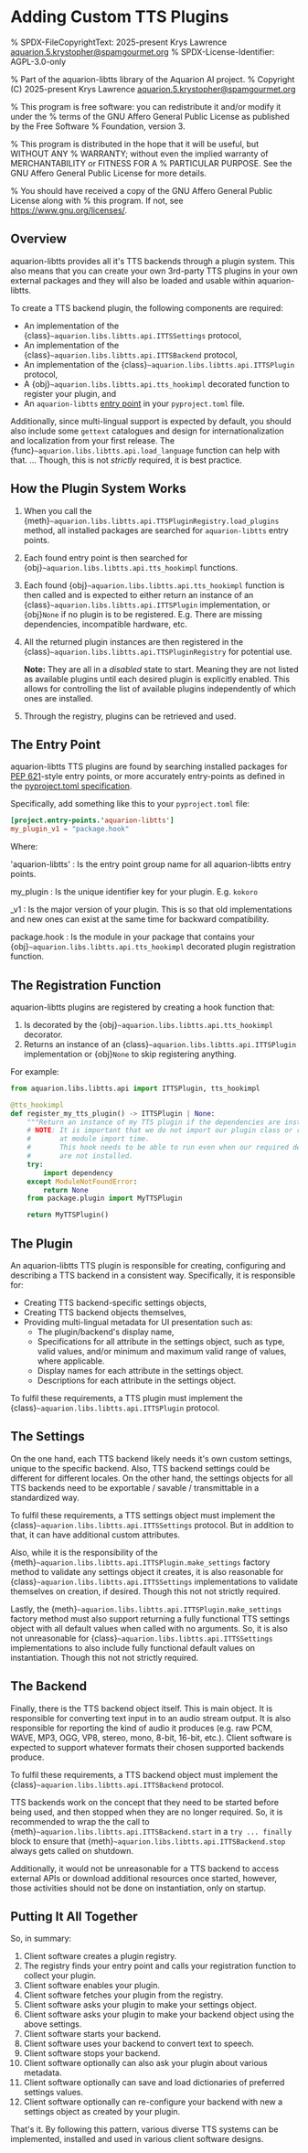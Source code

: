 # Adding Custom TTS Plugins

% SPDX-FileCopyrightText: 2025-present Krys Lawrence <aquarion.5.krystopher@spamgourmet.org>
% SPDX-License-Identifier: AGPL-3.0-only

% Part of the aquarion-libtts library of the Aquarion AI project.
% Copyright (C) 2025-present Krys Lawrence <aquarion.5.krystopher@spamgourmet.org>

% This program is free software: you can redistribute it and/or modify it under the
% terms of the GNU Affero General Public License as published by the Free Software
% Foundation, version 3.

% This program is distributed in the hope that it will be useful, but WITHOUT ANY
% WARRANTY; without even the implied warranty of MERCHANTABILITY or FITNESS FOR A
% PARTICULAR PURPOSE. See the GNU Affero General Public License for more details.

% You should have received a copy of the GNU Affero General Public License along with
% this program. If not, see <https://www.gnu.org/licenses/>.

## Overview

aquarion-libtts provides all it's TTS backends through a plugin system.  This also means
that you can create your own 3rd-party TTS plugins in your own external packages and
they will also be loaded and usable within aquarion-libtts.

To create a TTS backend plugin, the following components are required:

<!--
  As of Sphinx 8.2.3, the py:deco role does not support the ~ modifier.  This will be
  fixed in 8.3.0.  So for now, I am using py:obj instead for tts_hookimpl.
-->
- An implementation of the {class}`~aquarion.libs.libtts.api.ITTSSettings` protocol,
- An implementation of the {class}`~aquarion.libs.libtts.api.ITTSBackend` protocol,
- An implementation of the {class}`~aquarion.libs.libtts.api.ITTSPlugin` protocol,
- A {obj}`~aquarion.libs.libtts.api.tts_hookimpl` decorated function to register your
  plugin, and
- An `aquarion-libtts`
  [entry point](https://packaging.python.org/en/latest/guides/creating-and-discovering-plugins/#using-package-metadata)
  in your `pyproject.toml` file.

Additionally, since multi-lingual support is expected by default, you should also
include some `gettext` catalogues and design for internationalization and localization
from your first release. The {func}`~aquarion.libs.libtts.api.load_language` function
can help with that.  ... Though, this is not *strictly* required, it is best practice.

## How the Plugin System Works

<!--
  As of Sphinx 8.2.3, the py:deco role does not support the ~ modifier.  This will be
  fixed in 8.3.0.  So for now, I am using py:obj instead for tts_hookimpl.
-->
1. When you call the {meth}`~aquarion.libs.libtts.api.TTSPluginRegistry.load_plugins`
   method, all installed packages are searched for `aquarion-libtts` entry points.

1. Each found entry point is then searched for
   {obj}`~aquarion.libs.libtts.api.tts_hookimpl` functions.

1. Each found {obj}`~aquarion.libs.libtts.api.tts_hookimpl` function is then called and
   is expected to either return an instance of an
   {class}`~aquarion.libs.libtts.api.ITTSPlugin` implementation, or {obj}`None` if no
   plugin is to be registered.  E.g. There are missing dependencies, incompatible
   hardware, etc.

1. All the returned plugin instances are then registered in the
   {class}`~aquarion.libs.libtts.api.TTSPluginRegistry` for potential use.

   **Note:** They are all in a *disabled* state to start.  Meaning they are not listed
   as available plugins until each desired plugin is explicitly enabled.  This allows
   for controlling the list of available plugins independently of which ones are
   installed.

1. Through the registry, plugins can be retrieved and used.

## The Entry Point

aquarion-libtts TTS plugins are found by searching installed packages for
[PEP 621](https://peps.python.org/pep-0621/#entry-points)-style entry points, or more
accurately entry-points as defined in the
[pyproject.toml specification](https://packaging.python.org/en/latest/specifications/pyproject-toml/#entry-points).

Specifically, add something like this to your `pyproject.toml` file:

```toml
[project.entry-points.'aquarion-libtts']
my_plugin_v1 = "package.hook"
```

Where:

'aquarion-libtts'
: Is the entry point group name for all aquarion-libtts entry points.

my_plugin
: Is the unique identifier key for your plugin.  E.g. `kokoro`

_v1
: Is the major version of your plugin.  This is so that old implementations and new ones
  can exist at the same time for backward compatibility.

package.hook
: Is the module in your package that contains your
  {obj}`~aquarion.libs.libtts.api.tts_hookimpl` decorated plugin registration function.

## The Registration Function

aquarion-libtts plugins are registered by creating a hook function that:

1. Is decorated by the {obj}`~aquarion.libs.libtts.api.tts_hookimpl` decorator.
1. Returns an instance of an {class}`~aquarion.libs.libtts.api.ITTSPlugin`
   implementation or {obj}`None` to skip registering anything.

For example:

```python
from aquarion.libs.libtts.api import ITTSPlugin, tts_hookimpl

@tts_hookimpl
def register_my_tts_plugin() -> ITTSPlugin | None:
    """Return an instance of my TTS plugin if the dependencies are installed."""
    # NOTE: It is important that we do not import our plugin class or related packages
    #       at module import time.
    #       This hook needs to be able to run even when our required dependencies, etc.
    #       are not installed.
    try:
        import dependency
    except ModuleNotFoundError:
        return None
    from package.plugin import MyTTSPlugin

    return MyTTSPlugin()
```

## The Plugin

An aquarion-libtts TTS plugin is responsible for creating, configuring and describing
a TTS backend in a consistent way.  Specifically, it is responsible for:

- Creating TTS backend-specific settings objects,
- Creating TTS backend objects themselves,
- Providing multi-lingual metadata for UI presentation such as:
  - The plugin/backend's display name,
  - Specifications for all attribute in the settings object, such as type, valid
    values, and/or minimum and maximum valid range of values, where applicable.
  - Display names for each attribute in the settings object.
  - Descriptions for each attribute in the settings object.

To fulfil these requirements, a TTS plugin must implement the
{class}`~aquarion.libs.libtts.api.ITTSPlugin` protocol.

## The Settings

On the one hand, each TTS backend likely needs it's own custom settings, unique to the
specific backend.  Also, TTS backend settings could be different for different locales.
On the other hand, the settings objects for all TTS backends need to be exportable /
savable / transmittable in a standardized way.

To fulfil these requirements, a TTS settings object must implement the
{class}`~aquarion.libs.libtts.api.ITTSSettings` protocol.  But in addition to that, it
can have additional custom attributes.

Also, while it is the responsibility of the
{meth}`~aquarion.libs.libtts.api.ITTSPlugin.make_settings` factory method to validate
any settings object it creates, it is also reasonable for
{class}`~aquarion.libs.libtts.api.ITTSSettings` implementations to validate themselves
on creation, if desired.  Though this not not strictly required.

Lastly, the {meth}`~aquarion.libs.libtts.api.ITTSPlugin.make_settings` factory method
must also support returning a fully functional TTS settings object with all default
values when called with no arguments.  So, it is also not unreasonable for
{class}`~aquarion.libs.libtts.api.ITTSSettings` implementations to also include fully
functional default values on instantiation.  Though this not not strictly required.

## The Backend

Finally, there is the TTS backend object itself.  This is main object.  It is
responsible for converting text input in to an audio stream output.  It is also
responsible for reporting the kind of audio it produces (e.g. raw PCM, WAVE, MP3, OGG,
VP8, stereo, mono, 8-bit, 16-bit, etc.).  Client software is expected to support
whatever formats their chosen supported backends produce.

To fulfil these requirements, a TTS backend object must implement the
{class}`~aquarion.libs.libtts.api.ITTSBackend` protocol.

TTS backends work on the concept that they need to be started before being used, and
then stopped when they are no longer required.  So, it is recommended to wrap the the
call to {meth}`~aquarion.libs.libtts.api.ITTSBackend.start` in a `try ... finally` block
to ensure that {meth}`~aquarion.libs.libtts.api.ITTSBackend.stop` always gets called on
shutdown.

Additionally, it would not be unreasonable for a TTS backend to access external APIs or
download additional resources once started, however, those activities should not be done
on instantiation, only on startup.

## Putting It All Together

So, in summary:

1. Client software creates a plugin registry.
1. The registry finds your entry point and calls your registration function to collect
   your plugin.
1. Client software enables your plugin.
1. Client software fetches your plugin from the registry.
1. Client software asks your plugin to make your settings object.
1. Client software asks your plugin to make your backend object using the above
   settings.
1. Client software starts your backend.
1. Client software uses your backend to convert text to speech.
1. Client software stops your backend.
1. Client software optionally can also ask your plugin about various metadata.
1. Client software optionally can save and load dictionaries of preferred settings
   values.
1. Client software optionally can re-configure your backend with new a settings object
   as created by your plugin.

That's it.  By following this pattern, various diverse TTS systems can be implemented,
installed and used in various client software designs.
